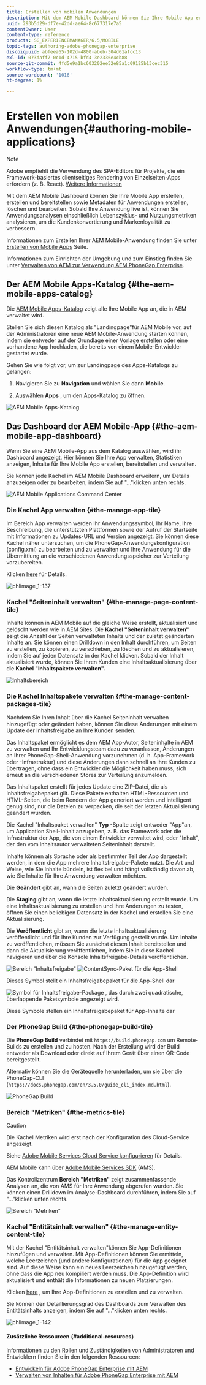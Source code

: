 ```yaml
---
title: Erstellen von mobilen Anwendungen
description: Mit dem AEM Mobile Dashboard können Sie Ihre Mobile App erstellen, erstellen und bereitstellen sowie Metadaten für Anwendungen erstellen, löschen und bearbeiten. Auf dieser Seite erfahren Sie mehr.
uuid: 293b5d29-df7e-42dd-ae64-8c677317e7a5
contentOwner: User
content-type: reference
products: SG_EXPERIENCEMANAGER/6.5/MOBILE
topic-tags: authoring-adobe-phonegap-enterprise
discoiquuid: abfeea65-102d-4800-abeb-304d61afcc13
exl-id: 073daff7-0c1d-4715-bfd4-3e2336e4cb88
source-git-commit: 4fd5e9a1bc603202ee52e85a1c09125b13cec315
workflow-type: tm+mt
source-wordcount: '1016'
ht-degree: 1%

---
```


# Erstellen von mobilen Anwendungen{#authoring-mobile-applications}

>[!NOTE]
>
>Adobe empfiehlt die Verwendung des SPA-Editors für Projekte, die ein Framework-basiertes clientseitiges Rendering von Einzelseiten-Apps erfordern (z. B. React). [Weitere Informationen](/help/sites-developing/spa-overview.md)

Mit dem AEM Mobile Dashboard können Sie Ihre Mobile App erstellen, erstellen und bereitstellen sowie Metadaten für Anwendungen erstellen, löschen und bearbeiten. Sobald Ihre Anwendung live ist, können Sie Anwendungsanalysen einschließlich Lebenszyklus- und Nutzungsmetriken analysieren, um die Kundenkonvertierung und Markenloyalität zu verbessern.

Informationen zum Erstellen Ihrer AEM Mobile-Anwendung finden Sie unter [Erstellen von Mobile Apps](/help/mobile/building-app-mobile-phonegap.md) Seite.

Informationen zum Einrichten der Umgebung und zum Einstieg finden Sie unter [Verwalten von AEM zur Verwendung AEM PhoneGap Enterprise](/help/mobile/administer-phonegap.md).

## Der AEM Mobile Apps-Katalog {#the-aem-mobile-apps-catalog}

Die [AEM Mobile Apps-Katalog](http://localhost:4502/aem/apps.html/content/phonegap) zeigt alle Ihre Mobile App an, die in AEM verwaltet wird.

Stellen Sie sich diesen Katalog als &quot;Landingpage&quot;für AEM Mobile vor, auf der Administratoren eine neue AEM Mobile-Anwendung starten können, indem sie entweder auf der Grundlage einer Vorlage erstellen oder eine vorhandene App hochladen, die bereits von einem Mobile-Entwickler gestartet wurde.

Gehen Sie wie folgt vor, um zur Landingpage des Apps-Katalogs zu gelangen:

1. Navigieren Sie zu **Navigation** und wählen Sie dann **Mobile**.

1. Auswählen **Apps** , um den Apps-Katalog zu öffnen.

![AEM Mobile Apps-Katalog](assets/chlimage_1-135.png)

## Das Dashboard der AEM Mobile-App {#the-aem-mobile-app-dashboard}

Wenn Sie eine AEM Mobile-App aus dem Katalog auswählen, wird ihr Dashboard angezeigt. Hier können Sie Ihre App verwalten, Statistiken anzeigen, Inhalte für Ihre Mobile App erstellen, bereitstellen und verwalten.

Sie können jede Kachel im AEM Mobile Dashboard erweitern, um Details anzuzeigen oder zu bearbeiten, indem Sie auf &quot;...&quot;klicken unten rechts.

![AEM Mobile Applications Command Center](assets/chlimage_1-136.png)

### Die Kachel App verwalten {#the-manage-app-tile}

Im Bereich App verwalten werden Ihr Anwendungssymbol, Ihr Name, Ihre Beschreibung, die unterstützten Plattformen sowie der Aufruf der Startseite mit Informationen zu Updates-URL und Version angezeigt. Sie können diese Kachel näher untersuchen, um die PhoneGap-Anwendungskonfiguration (config.xml) zu bearbeiten und zu verwalten und Ihre Anwendung für die Übermittlung an die verschiedenen Anwendungsspeicher zur Verteilung vorzubereiten.

Klicken [here](/help/mobile/phonegap-app-details-tile.md) für Details.

![chlimage_1-137](assets/chlimage_1-137.png)

### Kachel &quot;Seiteninhalt verwalten&quot; {#the-manage-page-content-tile}

Inhalte können in AEM Mobile auf die gleiche Weise erstellt, aktualisiert und gelöscht werden wie in AEM Sites. Die **Kachel &quot;Seiteninhalt verwalten&quot;** zeigt die Anzahl der Seiten verwalteten Inhalts und der zuletzt geänderten Inhalte an. Sie können einen Drilldown in den Inhalt durchführen, um Seiten zu erstellen, zu kopieren, zu verschieben, zu löschen und zu aktualisieren, indem Sie auf jeden Datensatz in der Kachel klicken. Sobald der Inhalt aktualisiert wurde, können Sie Ihren Kunden eine Inhaltsaktualisierung über die **Kachel &quot;Inhaltspakete verwalten&quot;.**

![Inhaltsbereich](assets/chlimage_1-138.png)

### Die Kachel Inhaltspakete verwalten {#the-manage-content-packages-tile}

Nachdem Sie Ihren Inhalt über die Kachel Seiteninhalt verwalten hinzugefügt oder geändert haben, können Sie diese Änderungen mit einem Update der Inhaltsfreigabe an Ihre Kunden senden.

Das Inhaltspaket ermöglicht es dem AEM App-Autor, Seiteninhalte in AEM zu verwalten und Ihr Entwicklungsteam dazu zu veranlassen, Änderungen an Ihrer PhoneGap-Shell-Anwendung vorzunehmen (d. h. App-Framework oder -Infrastruktur) und diese Änderungen dann schnell an Ihre Kunden zu übertragen, ohne dass ein Entwickler die Möglichkeit haben muss, sich erneut an die verschiedenen Stores zur Verteilung anzumelden.

Das Inhaltspaket erstellt für jedes Update eine ZIP-Datei, die als Inhaltsfreigabepaket gilt. Diese Pakete enthalten HTML-Ressourcen und HTML-Seiten, die beim Rendern der App generiert werden und intelligent genug sind, nur die Dateien zu verpacken, die seit der letzten Aktualisierung geändert wurden.

Die Kachel &quot;Inhaltspaket verwalten&quot; **Typ** -Spalte zeigt entweder &quot;App&quot;an, um Application Shell-Inhalt anzugeben, z. B. das Framework oder die Infrastruktur der App, die von einem Entwickler verwaltet wird, oder &quot;Inhalt&quot;, der den vom Inhaltsautor verwalteten Seiteninhalt darstellt.

Inhalte können als Sprache oder als bestimmter Teil der App dargestellt werden, in dem die App mehrere Inhaltsfreigabe-Pakete nutzt. Die Art und Weise, wie Sie Inhalte bündeln, ist flexibel und hängt vollständig davon ab, wie Sie Inhalte für Ihre Anwendung verwalten möchten.

Die **Geändert** gibt an, wann die Seiten zuletzt geändert wurden.

Die **Staging** gibt an, wann die letzte Inhaltsaktualisierung erstellt wurde. Um eine Inhaltsaktualisierung zu erstellen und Ihre Änderungen zu testen, öffnen Sie einen beliebigen Datensatz in der Kachel und erstellen Sie eine Aktualisierung.

Die **Veröffentlicht** gibt an, wann die letzte Inhaltsaktualisierung veröffentlicht und für Ihre Kunden zur Verfügung gestellt wurde. Um Inhalte zu veröffentlichen, müssen Sie zunächst diesen Inhalt bereitstellen und dann die Aktualisierung veröffentlichen, indem Sie in diese Kachel navigieren und über die Konsole Inhaltsfreigabe-Details veröffentlichen.

![Bereich &quot;Inhaltsfreigabe&quot;](assets/chlimage_1-139.png) ![ContentSync-Paket für die App-Shell](do-not-localize/chlimage_1-5.png)

Dieses Symbol stellt ein Inhaltsfreigabepaket für die App-Shell dar

![Symbol für Inhaltsfreigabe-Package , das durch zwei quadratische, überlappende Paketsymbole angezeigt wird.](do-not-localize/chlimage_1-6.png)

Diese Symbole stellen ein Inhaltsfreigabepaket für App-Inhalte dar

### Der PhoneGap Build {#the-phonegap-build-tile}

Die **PhoneGap Build** verbindet mit `https://build.phonegap.com` um Remote-Builds zu erstellen und zu hosten. Nach der Erstellung wird der Build entweder als Download oder direkt auf Ihrem Gerät über einen QR-Code bereitgestellt.

Alternativ können Sie die Gerätequelle herunterladen, um sie über die PhoneGap-CLI (`https://docs.phonegap.com/en/3.5.0/guide_cli_index.md.html`).

![PhoneGap Build](assets/chlimage_1-140.png)

### Bereich &quot;Metriken&quot; {#the-metrics-tile}

>[!CAUTION]
>
>Die Kachel Metriken wird erst nach der Konfiguration des Cloud-Service angezeigt.
>
>Siehe [Adobe Mobile Services Cloud Service konfigurieren](/help/mobile/configure-adobe-mobile-cloud-service.md) für Details.

AEM Mobile kann über [Adobe Mobile Services SDK](https://experienceleague.adobe.com/docs/mobile.html?lang=en) (AMS).

Das Kontrollzentrum **Bereich &quot;Metriken&quot;** zeigt zusammenfassende Analysen an, die von AMS für Ihre Anwendung abgerufen wurden. Sie können einen Drilldown im Analyse-Dashboard durchführen, indem Sie auf &quot;...&quot;klicken unten rechts.

![Bereich &quot;Metriken&quot;](assets/chlimage_1-141.png)

### Kachel &quot;Entitätsinhalt verwalten&quot; {#the-manage-entity-content-tile}

Mit der Kachel &quot;Entitätsinhalt verwalten&quot;können Sie App-Definitionen hinzufügen und verwalten. Mit App-Definitionen können Sie ermitteln, welche Leerzeichen (und andere Konfigurationen) für die App geeignet sind. Auf diese Weise kann ein neues Leerzeichen hinzugefügt werden, ohne dass die App neu kompiliert werden muss. Die App-Definition wird aktualisiert und enthält die Informationen zu neuen Platzierungen.

Klicken [here](/help/mobile/phonegap-app-definitions.md) , um Ihre App-Definitionen zu erstellen und zu verwalten.

Sie können den Detaillierungsgrad des Dashboards zum Verwalten des Entitätsinhalts anzeigen, indem Sie auf &quot;...&quot;klicken unten rechts.

![chlimage_1-142](assets/chlimage_1-142.png)

#### Zusätzliche Ressourcen {#additional-resources}

Informationen zu den Rollen und Zuständigkeiten von Administratoren und Entwicklern finden Sie in den folgenden Ressourcen:

* [Entwickeln für Adobe PhoneGap Enterprise mit AEM](/help/mobile/developing-in-phonegap.md)
* [Verwalten von Inhalten für Adobe PhoneGap Enterprise mit AEM](/help/mobile/administer-phonegap.md)
